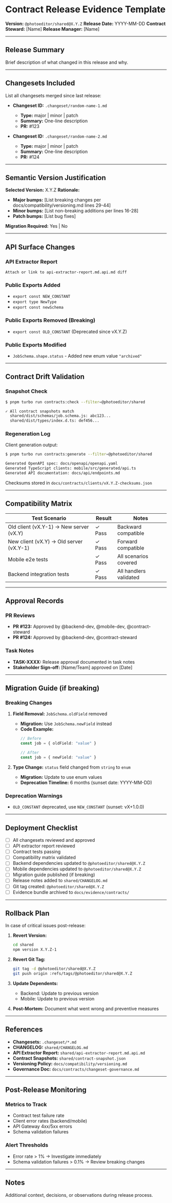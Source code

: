 # Contract Release Evidence Template

**Version:** `@photoeditor/shared@X.Y.Z`
**Release Date:** YYYY-MM-DD
**Contract Steward:** [Name]
**Release Manager:** [Name]

---

## Release Summary

Brief description of what changed in this release and why.

---

## Changesets Included

List all changesets merged since last release:

- **Changeset ID:** `.changeset/random-name-1.md`
  - **Type:** major | minor | patch
  - **Summary:** One-line description
  - **PR:** #123

- **Changeset ID:** `.changeset/random-name-2.md`
  - **Type:** major | minor | patch
  - **Summary:** One-line description
  - **PR:** #124

---

## Semantic Version Justification

**Selected Version:** X.Y.Z
**Rationale:**

- **Major bumps:** [List breaking changes per docs/compatibility/versioning.md lines 29-44]
- **Minor bumps:** [List non-breaking additions per lines 16-28]
- **Patch bumps:** [List bug fixes]

**Migration Required:** Yes | No

---

## API Surface Changes

### API Extractor Report

```
Attach or link to api-extractor-report.md.api.md diff
```

### Public Exports Added

- `export const NEW_CONSTANT`
- `export type NewType`
- `export const newSchema`

### Public Exports Removed (Breaking)

- `export const OLD_CONSTANT` (Deprecated since vX.Y.Z)

### Public Exports Modified

- `JobSchema.shape.status` - Added new enum value `"archived"`

---

## Contract Drift Validation

### Snapshot Check

```bash
$ pnpm turbo run contracts:check --filter=@photoeditor/shared

✓ All contract snapshots match
  shared/dist/schemas/job.schema.js: abc123...
  shared/dist/types/index.d.ts: def456...
```

### Regeneration Log

Client generation output:

```bash
$ pnpm turbo run contracts:generate --filter=@photoeditor/shared

Generated OpenAPI spec: docs/openapi/openapi.yaml
Generated TypeScript clients: mobile/src/generated/api.ts
Generated API documentation: docs/api/endpoints.md
```

Checksums stored in `docs/contracts/clients/vX.Y.Z-checksums.json`

---

## Compatibility Matrix

| Test Scenario | Result | Notes |
|---------------|--------|-------|
| Old client (vX.Y-1) → New server (vX.Y) | ✓ Pass | Backward compatible |
| New client (vX.Y) → Old server (vX.Y-1) | ✓ Pass | Forward compatible |
| Mobile e2e tests | ✓ Pass | All scenarios covered |
| Backend integration tests | ✓ Pass | All handlers validated |

---

## Approval Records

### PR Reviews

- **PR #123:** Approved by @backend-dev, @mobile-dev, @contract-steward
- **PR #124:** Approved by @backend-dev, @contract-steward

### Task Notes

- **TASK-XXXX:** Release approval documented in task notes
- **Stakeholder Sign-off:** [Name/Team] approved on [Date]

---

## Migration Guide (if breaking)

### Breaking Changes

1. **Field Removal:** `JobSchema.oldField` removed
   - **Migration:** Use `JobSchema.newField` instead
   - **Code Example:**
     ```typescript
     // Before
     const job = { oldField: "value" }

     // After
     const job = { newField: "value" }
     ```

2. **Type Change:** `status` field changed from `string` to `enum`
   - **Migration:** Update to use enum values
   - **Deprecation Timeline:** 6 months (sunset date: YYYY-MM-DD)

### Deprecation Warnings

- `OLD_CONSTANT` deprecated, use `NEW_CONSTANT` (sunset: vX+1.0.0)

---

## Deployment Checklist

- [ ] All changesets reviewed and approved
- [ ] API extractor report reviewed
- [ ] Contract tests passing
- [ ] Compatibility matrix validated
- [ ] Backend dependencies updated to `@photoeditor/shared@X.Y.Z`
- [ ] Mobile dependencies updated to `@photoeditor/shared@X.Y.Z`
- [ ] Migration guide published (if breaking)
- [ ] Release notes added to `shared/CHANGELOG.md`
- [ ] Git tag created: `@photoeditor/shared@X.Y.Z`
- [ ] Evidence bundle archived to `docs/evidence/contracts/`

---

## Rollback Plan

In case of critical issues post-release:

1. **Revert Version:**
   ```bash
   cd shared
   npm version X.Y.Z-1
   ```

2. **Revert Git Tag:**
   ```bash
   git tag -d @photoeditor/shared@X.Y.Z
   git push origin :refs/tags/@photoeditor/shared@X.Y.Z
   ```

3. **Update Dependents:**
   - Backend: Update to previous version
   - Mobile: Update to previous version

4. **Post-Mortem:** Document what went wrong and preventive measures

---

## References

- **Changesets:** `.changeset/*.md`
- **CHANGELOG:** `shared/CHANGELOG.md`
- **API Extractor Report:** `shared/api-extractor-report.md.api.md`
- **Contract Snapshots:** `shared/contract-snapshot.json`
- **Versioning Policy:** `docs/compatibility/versioning.md`
- **Governance Doc:** `docs/contracts/changeset-governance.md`

---

## Post-Release Monitoring

### Metrics to Track

- Contract test failure rate
- Client error rates (backend/mobile)
- API Gateway 4xx/5xx errors
- Schema validation failures

### Alert Thresholds

- Error rate > 1% → Investigate immediately
- Schema validation failures > 0.1% → Review breaking changes

---

## Notes

Additional context, decisions, or observations during release process.
